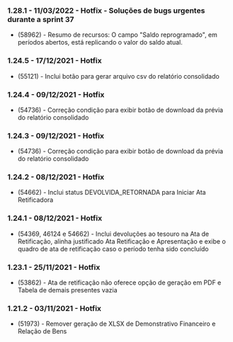 ### 1.28.1 - 11/03/2022 - Hotfix - Soluções de bugs urgentes durante a sprint 37
* (58962) - Resumo de recursos: O campo "Saldo reprogramado", em períodos abertos, está replicando o valor do saldo atual. 

### 1.24.5 - 17/12/2021 - Hotfix
* (55121) - Inclui botão para gerar arquivo csv do relatório consolidado

### 1.24.4 - 09/12/2021 - Hotfix
* (54736) - Correção condição para exibir botão de download da prévia do relatório consolidado

### 1.24.3 - 09/12/2021 - Hotfix
* (54736) - Correção condição para exibir botão de download da prévia do relatório consolidado

### 1.24.2 - 08/12/2021 - Hotfix
* (54662) - Inclui status DEVOLVIDA_RETORNADA para Iniciar Ata Retificadora

### 1.24.1 - 08/12/2021 - Hotfix
* (54369, 46124 e 54662) - Inclui devoluções ao tesouro na Ata de Retificação, alinha justificado Ata Retificação e Apresentação e exibe o quadro de ata de retificação caso o período tenha sido concluído

### 1.23.1 - 25/11/2021 - Hotfix
* (53862) - Ata de retificação não oferece opção de geração em PDF e Tabela de demais presentes vazia

### 1.21.2 - 03/11/2021 - Hotfix
* (51973) - Remover geração de XLSX de Demonstrativo Financeiro e Relação de Bens
